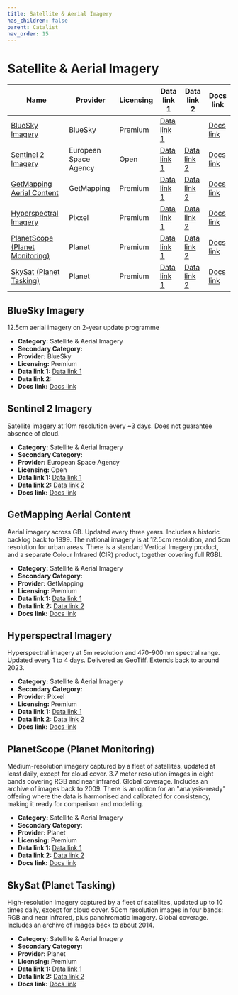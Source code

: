 ```yaml
---
title: Satellite & Aerial Imagery
has_children: false
parent: Catalist
nav_order: 15
---
```


# Satellite & Aerial Imagery

| Name                                                                | Provider              | Licensing | Data link 1                                                                                                                            | Data link 2                                                         | Docs link                                                                                                     |
| ------------------------------------------------------------------- | --------------------- | --------- | -------------------------------------------------------------------------------------------------------------------------------------- | ------------------------------------------------------------------- | ------------------------------------------------------------------------------------------------------------- |
| [BlueSky Imagery](#bluesky-imagery)                                 | BlueSky               | Premium   | [Data link 1](https://www.blueskymapshop.com/maps/aerial-photo-hi-res)                                                                 |                                                                     | [Docs link](https://www.blueskymapshop.com/products/aerial-photography)                                       |
| [Sentinel 2 Imagery](#sentinel-2-imagery)                           | European Space Agency | Open      | [Data link 1](https://dataspace.copernicus.eu/news/2023-9-28-accessing-sentinel-mission-data-new-copernicus-data-space-ecosystem-apis) | [Data link 2](https://browser.dataspace.copernicus.eu/)             | [Docs link](https://documentation.dataspace.copernicus.eu/Data/SentinelMissions/Sentinel2.html)               |
| [GetMapping Aerial Content](#getmapping-aerial-content)             | GetMapping            | Premium   | [Data link 1](https://www.getmapping.co.uk/contact-getmapping/)                                                                        | [Data link 2](https://www.getmapping.co.uk/content-on-demand/)      | [Docs link](https://www.getmapping.co.uk/aerial-content/)                                                     |
| [Hyperspectral Imagery](#hyperspectral-imagery)                     | Pixxel                | Premium   | [Data link 1](https://www.pixxel.space/hyperspectral-imagery)                                                                          | [Data link 2](https://docs.pixxel.space/api-reference/introduction) | [Docs link](https://support.pixxel.space/hc/en-us/articles/9588039261724-Pixxel-Product-Specifications-Guide) |
| [PlanetScope (Planet Monitoring)](#planetscope-(planet-monitoring)) | Planet                | Premium   | [Data link 1](https://www.planet.com/products/satellite-monitoring/)                                                                   | [Data link 2](https://docs.planet.com/develop/apis/data/)           | [Docs link](https://docs.planet.com/data/imagery/planetscope/)                                                |
| [SkySat (Planet Tasking)](#skysat-(planet-tasking))                 | Planet                | Premium   | [Data link 1](https://www.planet.com/products/high-resolution-satellite-imagery/)                                                      | [Data link 2](https://docs.planet.com/develop/apis/data/)           | [Docs link](https://docs.planet.com/data/imagery/skysat/)                                                     |

## BlueSky Imagery

12.5cm aerial imagery on 2-year update programme

- **Category:** Satellite & Aerial Imagery
- **Secondary Category:** 
- **Provider:** BlueSky
- **Licensing:** Premium
- **Data link 1:** [Data link 1](https://www.blueskymapshop.com/maps/aerial-photo-hi-res)
- **Data link 2:** 
- **Docs link:** [Docs link](https://www.blueskymapshop.com/products/aerial-photography)



## Sentinel 2 Imagery

Satellite imagery at 10m resolution every ~3 days. Does not guarantee absence of cloud.

- **Category:** Satellite & Aerial Imagery
- **Secondary Category:** 
- **Provider:** European Space Agency
- **Licensing:** Open
- **Data link 1:** [Data link 1](https://dataspace.copernicus.eu/news/2023-9-28-accessing-sentinel-mission-data-new-copernicus-data-space-ecosystem-apis)
- **Data link 2:** [Data link 2](https://browser.dataspace.copernicus.eu/)
- **Docs link:** [Docs link](https://documentation.dataspace.copernicus.eu/Data/SentinelMissions/Sentinel2.html)



## GetMapping Aerial Content

Aerial imagery across GB. Updated every three years. Includes a historic backlog back to 1999. The national imagery is at 12.5cm resolution, and 5cm resolution for urban areas. There is a standard Vertical Imagery product, and a separate Colour Infrared (CIR) product, together covering full RGBI.

- **Category:** Satellite & Aerial Imagery
- **Secondary Category:** 
- **Provider:** GetMapping
- **Licensing:** Premium
- **Data link 1:** [Data link 1](https://www.getmapping.co.uk/contact-getmapping/)
- **Data link 2:** [Data link 2](https://www.getmapping.co.uk/content-on-demand/)
- **Docs link:** [Docs link](https://www.getmapping.co.uk/aerial-content/)



## Hyperspectral Imagery

Hyperspectral imagery at 5m resolution and 470-900 nm spectral range. Updated every 1 to 4 days. Delivered as GeoTiff. Extends back to around 2023.

- **Category:** Satellite & Aerial Imagery
- **Secondary Category:** 
- **Provider:** Pixxel
- **Licensing:** Premium
- **Data link 1:** [Data link 1](https://www.pixxel.space/hyperspectral-imagery)
- **Data link 2:** [Data link 2](https://docs.pixxel.space/api-reference/introduction)
- **Docs link:** [Docs link](https://support.pixxel.space/hc/en-us/articles/9588039261724-Pixxel-Product-Specifications-Guide)



## PlanetScope (Planet Monitoring)

Medium-resolution imagery captured by a fleet of satellites, updated at least daily, except for cloud cover. 3.7 meter resolution images in eight bands covering RGB and near infrared. Global coverage. Includes an archive of images back to 2009. There is an option for an "analysis-ready" offering where the data is harmonised and calibrated for consistency, making it ready for comparison and modelling.

- **Category:** Satellite & Aerial Imagery
- **Secondary Category:** 
- **Provider:** Planet
- **Licensing:** Premium
- **Data link 1:** [Data link 1](https://www.planet.com/products/satellite-monitoring/)
- **Data link 2:** [Data link 2](https://docs.planet.com/develop/apis/data/)
- **Docs link:** [Docs link](https://docs.planet.com/data/imagery/planetscope/)



## SkySat (Planet Tasking)

High-resolution imagery captured by a fleet of satellites, updated up to 10 times daily, except for cloud cover. 50cm resolution images in four bands: RGB and near infrared, plus panchromatic imagery. Global coverage. Includes an archive of images back to about 2014.

- **Category:** Satellite & Aerial Imagery
- **Secondary Category:** 
- **Provider:** Planet
- **Licensing:** Premium
- **Data link 1:** [Data link 1](https://www.planet.com/products/high-resolution-satellite-imagery/)
- **Data link 2:** [Data link 2](https://docs.planet.com/develop/apis/data/)
- **Docs link:** [Docs link](https://docs.planet.com/data/imagery/skysat/)
